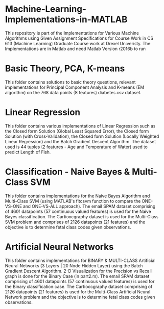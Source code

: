 # Machine-Learning-Implementations-in-MATLAB

This repository is part of the Implementations for Various Machine Algorithms using Given Assignment Specifications for Course Work in CS 613 (Machine Learning) Graduate Course work at Drexel Univeristy. The Implementations are in Matlab and need Matlab Version r2016b to run

# Basic Theory, PCA, K-means
This folder contains solutions to basic theory questions, relevant implementations for Principal Component Analysis and K-means (EM algorithm) on the 768 data points (8 features) diabetes.csv dataset.

# Linear Regression
This folder contains various implementations of Linear Regression such as the Closed form Solution (Global Least Squared Error), the Closed form Solution (with Cross-Validation), the Closed form Solution (Locally Weighted Linear Regression) and the Batch Gradient Descent Algorithm. The dataset used is 44 tuples (2 features - Age and Temperature of Water) used to predict Length of Fish.

# Classification - Naive Bayes & Multi-Class SVM
This folder contains implementations for the Naive Bayes Algorithm and Multi-Class SVM (using MATLAB's fitcsvm function to compare the ONE-VS-ONE and ONE-VS-ALL approach). The email SPAM dataset comprising of 4601 datapoints (57 continuous valued features) is used for the Naive Bayes classification. The Cartioocgraphy dataset is used for the Multi-Class SVM problem and comprises of 2126 datapoints (21 features) and the objective is to determine fetal class codes given observations.

# Artificial Neural Networks
This folder contains implementations for BINARY & MULTI-CLASS Artificial Neural Networks (3 Layers | 20 Node Hidden Layer) using the Batch Gradient Descent Algorithm. 2-D Visualization for the Precision vs Recall graph is done for the Binary Case (in part2.m). The email SPAM dataset comprising of 4601 datapoints (57 continuous valued features) is used for the Binary classification case. The Cartioocgraphy dataset comprising of 2126 datapoints (21 features) is used for the Multi-Class Artificial Neural Network problem and the objective is to determine fetal class codes given observations.

